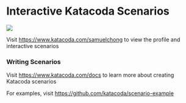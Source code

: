 # Interactive Katacoda Scenarios

[![](http://shields.katacoda.com/katacoda/samuelchong/count.svg)](https://www.katacoda.com/samuelchong "Get your profile on Katacoda.com")

Visit https://www.katacoda.com/samuelchong to view the profile and interactive scenarios

### Writing Scenarios
Visit https://www.katacoda.com/docs to learn more about creating Katacoda scenarios

For examples, visit https://github.com/katacoda/scenario-example
